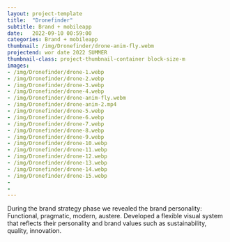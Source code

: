 ```yaml
---
layout: project-template
title:  "Dronefinder"
subtitle: Brand + mobileapp
date:   2022-09-10 00:59:00
categories: Brand + mobileapp
thumbnail: /img/Dronefinder/drone-anim-fly.webm
projectend: wor date 2022 SUMMER
thumbnail-class: project-thumbnail-container block-size-m
images:
- /img/Dronefinder/drone-1.webp
- /img/Dronefinder/drone-2.webp
- /img/Dronefinder/drone-3.webp
- /img/Dronefinder/drone-4.webp
- /img/Dronefinder/drone-anim-fly.webm
- /img/Dronefinder/drone-anim-2.mp4
- /img/Dronefinder/drone-5.webp
- /img/Dronefinder/drone-6.webp
- /img/Dronefinder/drone-7.webp
- /img/Dronefinder/drone-8.webp
- /img/Dronefinder/drone-9.webp
- /img/Dronefinder/drone-10.webp
- /img/Dronefinder/drone-11.webp
- /img/Dronefinder/drone-12.webp
- /img/Dronefinder/drone-13.webp
- /img/Dronefinder/drone-14.webp
- /img/Dronefinder/drone-15.webp
- 
- 
---
```


During the brand strategy phase we revealed the brand personality: Functional, pragmatic, modern, austere. Developed a flexible visual system that reflects their personality and brand values such as sustainability, quality, innovation. 
